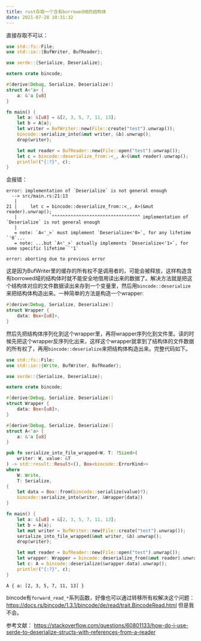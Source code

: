 ```yaml
---
title: rust存取一个含有borrowed域的结构体
date: 2021-07-28 10:31:32
---
```


直接存取不可以：
```rust
use std::fs::File;
use std::io::{BufWriter, BufReader};

use serde::{Serialize, Deserialize};

extern crate bincode;

#[derive(Debug, Serialize, Deserialize)]
struct A<'a> {
    a: &'a [u8]
}

fn main() {
    let a: &[u8] = &[2, 3, 5, 7, 11, 13];
    let b = A{a};
    let writer = BufWriter::new(File::create("test").unwrap());
    bincode::serialize_into(&mut writer, &b).unwrap();
    drop(writer);

    let mut reader = BufReader::new(File::open("test").unwrap());
    let c = bincode::deserialize_from::<_, A>(&mut reader).unwrap();
    println!("{:?}", c);
}
```
会报错：
```
error: implementation of `Deserialize` is not general enough
  --> src/main.rs:21:13
   |
21 |     let c = bincode::deserialize_from::<_, A>(&mut reader).unwrap();
   |             ^^^^^^^^^^^^^^^^^^^^^^^^^^^^^^^^^ implementation of `Deserialize` is not general enough
   |
   = note: `A<'_>` must implement `Deserialize<'0>`, for any lifetime `'0`...
   = note: ...but `A<'_>` actually implements `Deserialize<'1>`, for some specific lifetime `'1`

error: aborting due to previous error
```

这是因为BufWriter里的缓存的所有权不是调用者的，可能会被释放，这样构造含有borrowed域的结构体时就不能安全地借用读出来的数据了。解决方法就是把这个结构体对应的文件数据读出来存到一个变量里，然后用`bincode::deserialize`来把结构体构造出来。一种简单的方法是构造一个wrapper:

```rust
#[derive(Debug, Serialize, Deserialize)]
struct Wrapper {
    data: Box<[u8]>,
}
```

然后先把结构体序列化到这个wrapper里，再将wrapper序列化到文件里。读的时候先把这个wrapper反序列化出来，这样这个wrapper就拿到了结构体的文件数据的所有权了，再用`bincode::deserialize`来把结构体构造出来。完整代码如下。

```rust
use std::fs::File;
use std::io::{Write, BufWriter, BufReader};

use serde::{Serialize, Deserialize};

extern crate bincode;

#[derive(Debug, Serialize, Deserialize)]
struct Wrapper {
    data: Box<[u8]>,
}

#[derive(Debug, Serialize, Deserialize)]
struct A<'a> {
    a: &'a [u8]
}

pub fn serialize_into_file_wrapped<W, T: ?Sized>(
    writer: W, value: &T
) -> std::result::Result<(), Box<bincode::ErrorKind>>
where
    W: Write,
    T: Serialize,
{
    let data = Box::from(bincode::serialize(value)?);
    bincode::serialize_into(writer, &Wrapper{data})
}

fn main() {
    let a: &[u8] = &[2, 3, 5, 7, 11, 13];
    let b = A{a};
    let mut writer = BufWriter::new(File::create("test").unwrap());
    serialize_into_file_wrapped(&mut writer, &b).unwrap();
    drop(writer);

    let mut reader = BufReader::new(File::open("test").unwrap());
    let wrapper: Wrapper = bincode::deserialize_from(&mut reader).unwrap();
    let c: A = bincode::deserialize(&wrapper.data).unwrap();
    println!("{:?}", c);
}
```

```
A { a: [2, 3, 5, 7, 11, 13] }
```

bincode有`forward_read_*`系列函数，好像也可以通过转移所有权解决这个问题：
<https://docs.rs/bincode/1.3.1/bincode/de/read/trait.BincodeRead.html>
但是我不会。


参考文献：
<https://stackoverflow.com/questions/60801133/how-do-i-use-serde-to-deserialize-structs-with-references-from-a-reader>
